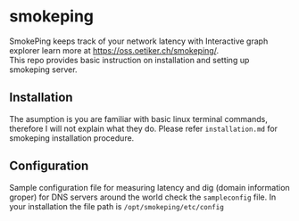 # smokeping
SmokePing keeps track of your network latency with Interactive graph explorer learn more at https://oss.oetiker.ch/smokeping/.  
This repo provides basic instruction on installation and setting up smokeping server.

## Installation
The asumption is you are familiar with basic linux terminal commands, therefore I will not explain what they do. Please refer ```installation.md``` for smokeping installation procedure.

## Configuration
Sample configuration file for measuring latency and dig (domain information groper) for DNS servers around the world check the ```sampleconfig``` file. In your installation the file path is ```/opt/smokeping/etc/config```
